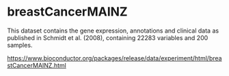 # breastCancerMAINZ

This dataset contains the gene expression, annotations and clinical data 
as published in Schmidt et al. (2008), containing 22283 variables and 200 samples.


https://www.bioconductor.org/packages/release/data/experiment/html/breastCancerMAINZ.html

